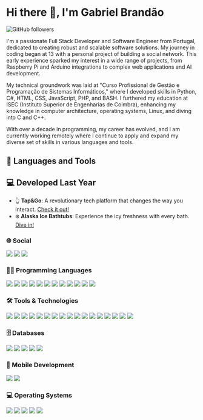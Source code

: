 # Hi there 👋, I'm Gabriel Brandão
![GitHub followers](https://img.shields.io/github/followers/bakill3?label=Follow&style=social)

I'm a passionate Full Stack Developer and Software Engineer from Portugal, dedicated to creating robust and scalable software solutions. My journey in coding began at 13 with a personal project of building a social network. This early experience sparked my interest in a wide range of projects, from Raspberry Pi and Arduino integrations to complex web applications and AI development.

My technical groundwork was laid at "Curso Profissional de Gestão e Programação de Sistemas Informáticos," where I developed skills in Python, C#, HTML, CSS, JavaScript, PHP, and BASH. I furthered my education at ISEC (Instituto Superior de Engenharias de Coimbra), enhancing my knowledge in computer architecture, operating systems, Linux, and diving into C and C++.

With over a decade in programming, my career has evolved, and I am currently working remotely where I continue to apply and expand my diverse set of skills in various languages and tools.


## 🚀 Languages and Tools

## 💻 Developed Last Year
- 👆 **Tap&Go**: A revolutionary tech platform that changes the way you interact. [Check it out!](https://tapgotech.com/)
- ❄️ **Alaska Ice Bathtubs**: Experience the icy freshness with every bath. [Dive in!](https://alaskaicebath.com/)

### 🌐 Social
<p>
  <img src="https://img.shields.io/badge/-LinkedIn-0077B5?style=flat&logo=LinkedIn&logoColor=white" />
  <img src="https://img.shields.io/badge/-Gmail-D14836?style=flat&logo=Gmail&logoColor=white" />
  <img src="https://img.shields.io/badge/-Discord-7289DA?style=flat&logo=Discord&logoColor=white" />
</p>

### 👨‍💻 Programming Languages
<p>
  <img src="https://img.shields.io/badge/HTML5-E34F26?style=for-the-badge&logo=html5&logoColor=white" />
  <img src="https://img.shields.io/badge/CSS3-1572B6?style=for-the-badge&logo=css3&logoColor=white" />
  <img src="https://img.shields.io/badge/JavaScript-F7DF1E?style=for-the-badge&logo=javascript&logoColor=black" />
  <img src="https://img.shields.io/badge/PHP-777BB4?style=for-the-badge&logo=php&logoColor=white" />
  <img src="https://img.shields.io/badge/Python-3776AB?style=for-the-badge&logo=python&logoColor=white" />
  <img src="https://img.shields.io/badge/C-00599C?style=for-the-badge&logo=c&logoColor=white" />
  <img src="https://img.shields.io/badge/C++-00599C?style=for-the-badge&logo=cplusplus&logoColor=white" />
  <img src="https://img.shields.io/badge/C%23-239120?style=for-the-badge&logo=c-sharp&logoColor=white" />
  <img src="https://img.shields.io/badge/Java-007396?style=for-the-badge&logo=java&logoColor=white" />
  <img src="https://img.shields.io/badge/SQL-4479A1?style=for-the-badge&logo=sql&logoColor=white" />
  <img src="https://img.shields.io/badge/jQuery-0769AD?style=for-the-badge&logo=jquery&logoColor=white" />
  <img src="https://img.shields.io/badge/gnu%20bash-%234EAA25.svg?&style=for-the-badge&logo=gnu%20bash&logoColor=white" />
</p>

### 🛠️ Tools & Technologies
<p>
  <img src="https://img.shields.io/badge/-GIT-F05032?style=flat&logo=git&logoColor=white" />
  <img src="https://img.shields.io/badge/-NPM-CB3837?style=flat&logo=npm&logoColor=white" />
  <img src="https://img.shields.io/badge/-Docker-2496ED?style=flat&logo=Docker&logoColor=white" />
  <img src="https://img.shields.io/badge/-XAMPP-FB7A24?style=flat&logo=XAMPP&logoColor=white" />
  <img src="https://img.shields.io/badge/-Filezilla-BF0000?style=flat&logo=Filezilla&logoColor=white" />
  <img src="https://img.shields.io/badge/-Cropie.js-FF69B4?style=flat&logo=JavaScript&logoColor=white" />
  <img src="https://img.shields.io/badge/-PHPMailer-007ACC?style=flat&logo=PHP&logoColor=white" />
  <img src="https://img.shields.io/badge/Android%20Studio-3DDC84?style=for-the-badge&logo=android-studio&logoColor=white" />
  <img src="https://img.shields.io/badge/Blender-F5792A?style=for-the-badge&logo=blender&logoColor=white" />
  <img src="https://img.shields.io/badge/Unity-000000?style=for-the-badge&logo=unity&logoColor=white" />
  <img src="https://img.shields.io/badge/unreal%20engine-%23313131.svg?&style=for-the-badge&logo=unreal%20engine&logoColor=white" />
  <img src="https://img.shields.io/badge/-Symfony-000000?style=flat&logo=Symfony&logoColor=white" />
  <img src="https://img.shields.io/badge/-.NET-512BD4?style=flat&logo=.NET&logoColor=white" />
  <img src="https://img.shields.io/badge/-EDA-007ACC?style=flat&logo=Architecture&logoColor=white" />
  <img src="https://img.shields.io/badge/-ORM-007ACC?style=flat&logo=ORM&logoColor=white" />
  <img src="https://img.shields.io/badge/-License%20Service-007ACC?style=flat&logo=License&logoColor=white" />
  <img src="https://img.shields.io/badge/-Microsoft%20Server-007ACC?style=flat&logo=Microsoft&logoColor=white" />
</p>

### 🗄️ Databases
<p>
  <img src="https://img.shields.io/badge/-MariaDB-C0765A?style=flat&logo=MariaDB&logoColor=white" />
  <img src="https://img.shields.io/badge/-MongoDB-47A248?style=flat&logo=MongoDB&logoColor=white" />
  <img src="https://img.shields.io/badge/-MySQL-4479A1?style=flat&logo=MySQL&logoColor=white" />
  <img src="https://img.shields.io/badge/-POSTGRESQL-336791?style=flat&logo=PostgreSQL&logoColor=white
" />
<img src="https://img.shields.io/badge/-NoSQL-000000?style=flat&logo=NoSQL&logoColor=white" />

</p>

### 📱 Mobile Development
<p>
  <img src="https://img.shields.io/badge/-Android-3DDC84?style=flat&logo=Android&logoColor=white" />
  <img src="https://img.shields.io/badge/-IOS-000000?style=flat&logo=IOS&logoColor=white" />
</p>

### 💻 Operating Systems
<p>
  <img src="https://img.shields.io/badge/-Linux-FCC624?style=flat&logo=Linux&logoColor=black" />
  <img src="https://img.shields.io/badge/-Windows-0078D6?style=flat&logo=Windows&logoColor=white" />
  <img src="https://img.shields.io/badge/-Ubuntu-E95420?style=flat&logo=Ubuntu&logoColor=white" />
  <img src="https://img.shields.io/badge/-Linux%20Mint-87CF3E?style=flat&logo=Linux-Mint&logoColor=white" />
  <img src="https://img.shields.io/badge/-Kali%20Linux-557C94?style=flat&logo=Kali-Linux&logoColor=white" />
</p>


